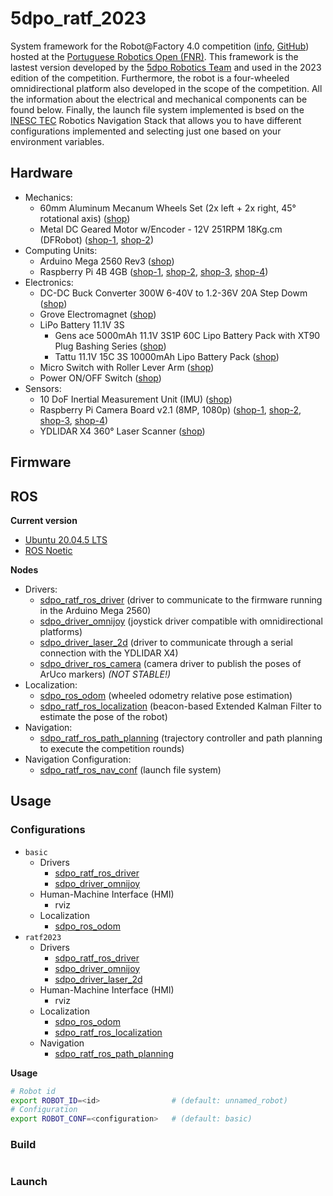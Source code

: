 # 5dpo_ratf_2023

System framework for the Robot@Factory 4.0 competition
([info](https://www.festivalnacionalrobotica.pt/2023/robotfactory-4-0/),
[GitHub](https://github.com/P33a/RobotAtFactory/tree/main)) hosted at the
[Portuguese Robotics Open (FNR)](https://www.festivalnacionalrobotica.pt/).
This framework is the lastest version developed by the
[5dpo Robotics Team](https://5dpo.github.io/) and used in the 2023 edition of
the competition.
Furthermore, the robot is a four-wheeled omnidirectional platform also developed
in the scope of the competition. All the information about the electrical and
mechanical components can be found below.
Finally, the launch file system implemented is bsed on the
[INESC TEC](https://www.inesctec.pt/en) Robotics Navigation Stack that allows
you to have different configurations implemented and selecting just one based on
your environment variables.

## Hardware

- Mechanics:
  - 60mm Aluminum Mecanum Wheels Set (2x left + 2x right, 45° rotational axis)
    ([shop](https://eu.robotshop.com/products/60mm-mecanum-wheel-set-2x-left-2x-right))
  - Metal DC Geared Motor w/Encoder - 12V 251RPM 18Kg.cm (DFRobot)
    ([shop-1](https://eu.robotshop.com/products/12v-dc-motor-251rpm-encoder),
    [shop-2](https://www.dfrobot.com/product-634.html))
- Computing Units:
  - Arduino Mega 2560 Rev3
    ([shop](https://store.arduino.cc/products/arduino-mega-2560-rev3))
  - Raspberry Pi 4B 4GB
    ([shop-1](https://mauser.pt/catalog/product_info.php?products_id=096-7402),
    [shop-2](https://pt.farnell.com/raspberry-pi/rpi4-modbp-4gb/raspberry-pi-4-model-b-4gb/dp/3051887),
    [shop-3](https://pt.mouser.com/ProductDetail/Raspberry-Pi/SC01949?qs=T%252BzbugeAwjjISb%252BwlagpRw%3D%3D),
    [shop-4](https://www.digikey.pt/en/products/detail/raspberry-pi/SC0194-9/10258781?s=N4IgTCBcDaIIwDYCcAGAtAJQIIGUAKAQgKIYYCaeAkgCwED01A4gWgHIAiIAugL5A))
- Electronics:
  - DC-DC Buck Converter 300W 6-40V to 1.2-36V 20A Step Dowm
    ([shop](https://www.amazon.com/DIANN-300W-DC-DC-Buck-Converter/dp/B0B4CZ6GRV))
  - Grove Electromagnet
    ([shop](https://eu.robotshop.com/products/grove-electromagnet))
  - LiPo Battery 11.1V 3S
    - Gens ace 5000mAh 11.1V 3S1P 60C Lipo Battery Pack with XT90 Plug Bashing
      Series
      ([shop](https://www.gensace.de/gens-ace-5000mah-11-1v-3s1p-60c-lipo-battery-pack-with-xt-90-plug-bashing-series.html))
    - Tattu 11.1V 15C 3S 10000mAh Lipo Battery Pack
      ([shop](https://www.gensace.de/tattu-11-1v-15c-3s-10000mah-lipo-battery-pack.html))
  - Micro Switch with Roller Lever Arm
    ([shop](https://mauser.pt/catalog/product_info.php?products_id=010-1473))
  - Power ON/OFF Switch
    ([shop](https://mauser.pt/catalog/product_info.php?products_id=010-0626))
- Sensors:
  - 10 DoF Inertial Measurement Unit (IMU)
    ([shop](https://www.waveshare.com/10-dof-imu-sensor-b.htm))
  - Raspberry Pi Camera Board v2.1 (8MP, 1080p)
    ([shop-1](https://mauser.pt/catalog/product_info.php?products_id=096-4061),
    [shop-2](https://pt.farnell.com/raspberry-pi/rpi-8mp-camera-board/raspberry-pi-camera-board-v2/dp/2510728),
    [shop-3](https://pt.mouser.com/ProductDetail/Raspberry-Pi/SC0023?qs=T%252BzbugeAwjgRU4vb4%252BbLIg%3D%3D),
    [shop-4](https://www.digikey.pt/en/products/detail/raspberry-pi/SC0023/6152810?s=N4IgTCBcDaIIwDYCcAGAtHFc5oHIBEQBdAXyA))
  - YDLIDAR X4 360° Laser Scanner
    ([shop](https://eu.robotshop.com/products/ydlidar-x4-360-laser-scanner))

## Firmware



## ROS

**Current version**
- [Ubuntu 20.04.5 LTS](https://releases.ubuntu.com/focal/)
- [ROS Noetic](https://wiki.ros.org/noetic)

**Nodes**
- Drivers:
  - [sdpo_ratf_ros_driver](/drivers/5dpo_ratf_ros_driver/) (driver to
    communicate to the firmware running in the Arduino Mega 2560)
  - [sdpo_driver_omnijoy](/drivers/5dpo_driver_omnijoy/) (joystick driver
    compatible with omnidirectional platforms)
  - [sdpo_driver_laser_2d](/drivers/5dpo_driver_laser_2d/) (driver to
    communicate through a serial connection with the YDLIDAR X4)
  - [sdpo_driver_ros_camera](/drivers/5dpo_driver_ros_camera/) (camera driver
    to publish the poses of ArUco markers) _(NOT STABLE!)_
- Localization:
  - [sdpo_ros_odom](/localization/5dpo_ros_odom/) (wheeled odometry relative
    pose estimation)
  - [sdpo_ratf_ros_localization](/localization/5dpo_ratf_ros_localization/)
    (beacon-based Extended Kalman Filter to estimate the pose of the robot)
- Navigation:
  - [sdpo_ratf_ros_path_planning](/navigation/5dpo_ratf_ros_path_planning/)
    (trajectory controller and path planning to execute the competition rounds)
- Navigation Configuration:
  - [sdpo_ratf_ros_nav_conf](/5dpo_ratf_ros_nav_conf/) (launch file system)

## Usage

### Configurations

- `basic`
  - Drivers
    - [sdpo_ratf_ros_driver](/drivers/5dpo_ratf_ros_driver/)
    - [sdpo_driver_omnijoy](/drivers/5dpo_driver_omnijoy/)
  - Human-Machine Interface (HMI)
    - rviz
  - Localization
    - [sdpo_ros_odom](/localization/5dpo_ros_odom/)
- `ratf2023`
  - Drivers
    - [sdpo_ratf_ros_driver](/drivers/5dpo_ratf_ros_driver/)
    - [sdpo_driver_omnijoy](/drivers/5dpo_driver_omnijoy/)
    - [sdpo_driver_laser_2d](/drivers/5dpo_driver_laser_2d/)
  - Human-Machine Interface (HMI)
    - rviz
  - Localization
    - [sdpo_ros_odom](/localization/5dpo_ros_odom/)
    - [sdpo_ratf_ros_localization](/localization/5dpo_ratf_ros_localization/)
  - Navigation
    - [sdpo_ratf_ros_path_planning](/navigation/5dpo_ratf_ros_path_planning/)

**Usage**

```sh
# Robot id
export ROBOT_ID=<id>                # (default: unnamed_robot)
# Configuration
export ROBOT_CONF=<configuration>   # (default: basic)
```

### Build

```sh
```

### Launch

```sh
```
